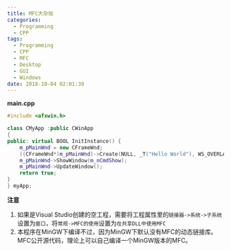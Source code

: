 ```yaml
---
title: MFC大杂烩
categories:
  - Programming
  - CPP
tags:
  - Programming
  - CPP
  - MFC
  - Desktop
  - GUI
  - Windows
date: 2018-10-04 02:01:39
---
```


**main.cpp**
```cpp
#include <afxwin.h>

class CMyApp :public CWinApp
{
public: virtual BOOL InitInstance() {
	m_pMainWnd = new CFrameWnd;
	((CFrameWnd*)m_pMainWnd)->Create(NULL, _T("Hello World"), WS_OVERLAPPEDWINDOW);
	m_pMainWnd->ShowWindow(m_nCmdShow);
	m_pMainWnd->UpdateWindow();
	return true;
}
} myApp;
```

**注意**
1. 如果是Visual Studio创建的空工程，需要将工程属性里的`链接器->系统->子系统`设置为`窗口`，将`常规->MFC的使用`设置为`在共享DLL中使用MFC`
2. 本程序在MinGW下编译不过，因为MinGW下默认没有MFC的动态链接库。MFC公开源代码，理论上可以自己编译一个MinGW版本的MFC。
